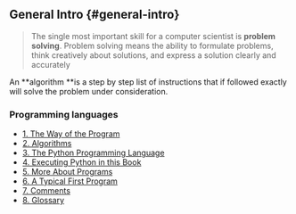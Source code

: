 ## General Intro {#general-intro}

> The single most important skill for a computer scientist is **problem solving**. Problem solving means the ability to formulate problems, think creatively about solutions, and express a solution clearly and accurately

An **algorithm **is a step by step list of instructions that if followed exactly will solve the problem under consideration.

### Programming languages





* [1. The Way of the Program](https://runestone.launchcode.org/runestone/static/thinkcspy/GeneralIntro/intro-TheWayoftheProgram.html)
* [2. Algorithms](https://runestone.launchcode.org/runestone/static/thinkcspy/GeneralIntro/Algorithms.html)
* [3. The Python Programming Language](https://runestone.launchcode.org/runestone/static/thinkcspy/GeneralIntro/ThePythonProgrammingLanguage.html)
* [4. Executing Python in this Book](https://runestone.launchcode.org/runestone/static/thinkcspy/GeneralIntro/SpecialWaystoExecutePythoninthisBook.html)
* [5. More About Programs](https://runestone.launchcode.org/runestone/static/thinkcspy/GeneralIntro/MoreAboutPrograms.html)
* [6. A Typical First Program](https://runestone.launchcode.org/runestone/static/thinkcspy/GeneralIntro/ATypicalFirstProgram.html)
* [7. Comments](https://runestone.launchcode.org/runestone/static/thinkcspy/GeneralIntro/Comments.html)
* [8. Glossary](https://runestone.launchcode.org/runestone/static/thinkcspy/GeneralIntro/Glossary.html)



